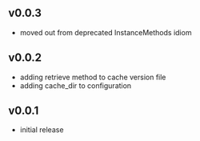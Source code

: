 ## v0.0.3

* moved out from deprecated InstanceMethods idiom

## v0.0.2

* adding retrieve method to cache version file
* adding cache_dir to configuration

## v0.0.1

* initial release